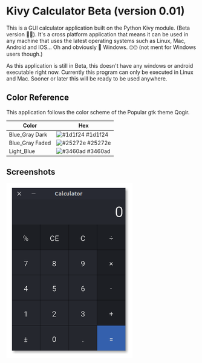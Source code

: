 # Kivy Calculator Beta (version 0.01)

This is a GUI calculator application built on the Python Kivy module.
(Beta version 💩💩). It's a cross platform application that means it can be used in any machine that uses the latest operating systems such as Linux, Mac, Android and IOS...
Oh and obviously 💩 Windows. 🙄🙄
(not ment for Windows users though.)

As this application is still in Beta, this doesn't have any windows or android executable right now.
Currently this program can only be executed in Linux and Mac.
Sooner or later this will be ready to be used anywhere.

## Color Reference

This application follows the color scheme of the Popular gtk theme Qogir.

| Color           | Hex                                                              |
| --------------- | ---------------------------------------------------------------- |
| Blue_Gray Dark  | ![#1d1f24](https://via.placeholder.com/10/1d1f24?text=+) #1d1f24 |
| Blue_Gray Faded | ![#25272e](https://via.placeholder.com/10/25272e?text=+) #25272e |
| Light_Blue      | ![#3460ad](https://via.placeholder.com/10/3460ad?text=+) #3460ad |

## Screenshots

![App Screenshot](https://github.com/ragibalasad/Kivy-Calculator/blob/main/screenshots/Screenshot%20from%202022-02-17%2023-08-54.png?text=App+Screenshot+Here)
